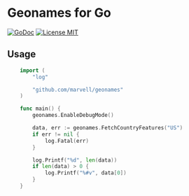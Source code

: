 # Geonames for Go

[![GoDoc](https://img.shields.io/badge/godoc-reference-blue.svg?style=flat)](https://godoc.org/github.com/marvell/geonames)
[![License MIT](https://img.shields.io/badge/license-MIT-lightgrey.svg?style=flat)](LICENSE)

## Usage

```go
    import (
    	"log"

    	"github.com/marvell/geonames"
    )

    func main() {
    	geonames.EnableDebugMode()

    	data, err := geonames.FetchCountryFeatures("US")
    	if err != nil {
    		log.Fatal(err)
    	}

    	log.Printf("%d", len(data))
    	if len(data) > 0 {
    		log.Printf("%#v", data[0])
    	}
    }
```

